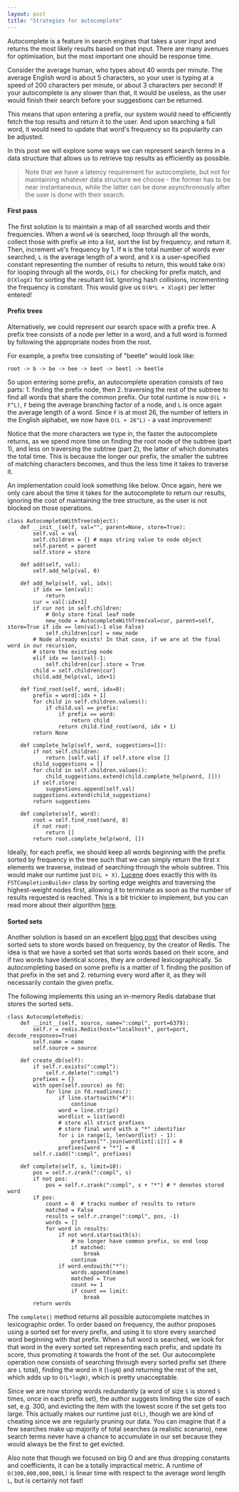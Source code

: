 ```yaml
---
layout: post
title: "Strategies for autocomplete"
---
```


Autocomplete is a feature in search engines that takes a user input and returns the most likely results based on that input.
There are many avenues for optimisation, but the most important one should be response time.

Consider the average human, who types about 40 words per minute.
The average English word is about 5 characters, so your user is typing at a speed of 200 characters per minute, or about 3 characters per second!
If your autocomplete is any slower than that, it would be useless, as the user would finish their search before your suggestions can be returned.

This means that upon entering a prefix, our system would need to efficiently fetch the top results and return it to the user.
And upon searching a full word, it would need to update that word's frequency so its popularity can be adjusted.

In this post we will explore some ways we can represent search terms in a data structure that allows us to retrieve top results as efficiently as possible. 

> Note that we have a latency requirement for autocomplete, but not for maintaining whatever data structure we choose - the former has to be near instantaneous, while the latter can be done asynchronously after the user is done with their search.

#### First pass
The first solution is to maintain a map of all searched words and their frequencies.
When a word `w0` is searched, loop through all the words, collect those with prefix `w0` into a list, sort the list by frequency, and return it.
Then, increment `w0`'s frequency by 1.
If `N` is the total number of words ever searched, `L` is the average length of a word, and `X` is a user-specified constant representing the number of results to return, this would take `O(N)` for looping through all the words, `O(L)` for checking for prefix match, and `O(XlogX)` for sorting the resultant list.
Ignoring hash collisions, incrementing the frequency is constant.
This would give us `O(N*L + XlogX)` per letter entered!

#### Prefix trees
Alternatively, we could represent our search space with a prefix tree.
A prefix tree consists of a node per letter in a word, and a full word is formed by following the appropriate nodes from the root.

For example, a prefix tree consisting of "beetle" would look like:

`root -> b -> be -> bee -> beet -> beetl -> beetle`

So upon entering some prefix, an autocomplete operation consists of two parts: 1. finding the prefix node, then 2. traversing the rest of the subtree to find all words that share the common prefix.
Our total runtime is now `O(L + F^L)`, `F` being the average branching factor of a node, and `L` is once again the average length of a word.
Since `F` is at most 26, the number of letters in the English alphabet, we now have `O(L + 26^L)` - a vast improvement!

Notice that the more characters we type in, the faster the autocomplete returns, as we spend more time on finding the root node of the subtree (part 1), and less on traversing the subtree (part 2), the latter of which dominates the total time.
This is because the longer our prefix, the smaller the subtree of matching characters becomes, and thus the less time it takes to traverse it.

An implementation could look something like below.
Once again, here we only care about the time it takes for the autocomplete to return our results, ignoring the cost of maintaining the tree structure, as the user is not blocked on those operations.

```
class AutocompleteWithTree(object):
    def __init__(self, val="", parent=None, store=True):
        self.val = val
        self.children = {} # maps string value to node object
        self.parent = parent
        self.store = store

    def add(self, val):
        self.add_help(val, 0)

    def add_help(self, val, idx):
        if idx == len(val):
            return
        cur = val[:idx+1]
        if cur not in self.children:
            # Only store final leaf node
            new_node = AutocompleteWithTree(val=cur, parent=self, store=True if idx == len(val)-1 else False)
            self.children[cur] = new_node
        # Node already exists! In that case, if we are at the final word in our recursion,
        # store the existing node
        elif idx == len(val)-1:
            self.children[cur].store = True
        child = self.children[cur]
        child.add_help(val, idx+1)

    def find_root(self, word, idx=0):
        prefix = word[:idx + 1]
        for child in self.children.values():
            if child.val == prefix:
                if prefix == word:
                    return child
                return child.find_root(word, idx + 1)
        return None

    def complete_help(self, word, suggestions=[]):
        if not self.children:
            return [self.val] if self.store else []
        child_suggestions = []
        for child in self.children.values():
            child_suggestions.extend(child.complete_help(word, []))
        if self.store:
            suggestions.append(self.val)
        suggestions.extend(child_suggestions)
        return suggestions

    def complete(self, word):
        root = self.find_root(word, 0)
        if not root:
            return []
        return root.complete_help(word, [])
```

Ideally, for each prefix, we should keep all words beginning with the prefix sorted by frequency in the tree such that we can simply return the first `X` elements we traverse, instead of searching through the whole subtree.
This would make our runtime just `O(L + X)`.
[Lucene](https://lucene.apache.org/) does exactly this with its `FSTCompletionBuilder` class by sorting edge weights and traversing the highest-weight nodes first, allowing it to terminate as soon as the number of results requested is reached.
This is a bit trickier to implement, but you can read more about their algorithm [here](https://lucene.apache.org/core/7_1_0/suggest/org/apache/lucene/search/suggest/fst/FSTCompletionBuilder.html).

#### Sorted sets
Another solution is based on an excellent [blog post](http://oldblog.antirez.com/post/autocomplete-with-redis.html) that descibes using sorted sets to store words based on frequency, by the creator of Redis.
The idea is that we have a sorted set that sorts words based on their score, and if two words have identical scores, they are ordered lexicographically.
So autocompleting based on some prefix is a matter of 1. finding the position of that prefix in the set and 2. returning every word after it, as they will necessarily contain the given prefix.

The following implements this using an in-memory Redis database that stores the sorted sets.
```
class AutocompleteRedis:
    def __init__(self, source, name=":compl", port=6379):
        self.r = redis.Redis(host="localhost", port=port, decode_responses=True)
        self.name = name
        self.source = source

    def create_db(self):
        if self.r.exists(":compl"):
            self.r.delete(":compl")
        prefixes = {}
        with open(self.source) as fd:
            for line in fd.readlines():
                if line.startswith("#"):
                    continue
                word = line.strip()
                wordlist = list(word)
                # store all strict prefixes
                # store final word with a "*" identifier
                for i in range(1, len(wordlist) - 1):
                    prefixes["".join(wordlist[:i])] = 0
                prefixes[word + "*"] = 0
        self.r.zadd(":compl", prefixes)
        
    def complete(self, s, limit=10):
        pos = self.r.zrank(":compl", s)
        if not pos:
            pos = self.r.zrank(":compl", s + "*") # * denotes stored word
        if pos:
            count = 0  # tracks number of results to return
            matched = False
            results = self.r.zrange(":compl", pos, -1)
            words = []
            for word in results:
                if not word.startswith(s):
                    # no longer have common prefix, so end loop
                    if matched:
                        break
                    continue
                if word.endswith("*"):
                    words.append(name)
                    matched = True
                    count += 1
                    if count == limit:
                        break
        return words
```
The `complete()` method returns all possible autocomplete matches in lexicographic order.
To order based on frequency, the author proposes using a sorted set for every prefix, and using it to store every searched word beginning with that prefix.
When a full word is searched, we look for that word in the every sorted set representing each prefix, and update its score, thus promoting it towards the front of the set.
Our autocomplete operation now consists of searching through every sorted prefix set (there are `L` total), finding the word in it (`logN`) and returning the rest of the set, which adds up to `O(L*logN)`, which is pretty unacceptable.

Since we are now storing words redundantly (a word of size `S` is stored `S` times, once in each prefix set), the author suggests limiting the size of each set, e.g. 300, and evicting the item with the lowest score if the set gets too large.
This actually makes our runtime just `O(L)`, though we are kind of cheating since we are regularly pruning our data.
You can imagine that if a few searches make up majority of total searches (a realistic scenario), new search terms never have a chance to accumulate in our set because they would always be the first to get evicted.

Also note that though we focused on big O and are thus dropping constants and coefficients, it can be a totally impractical metric.
A runtime of `O(300,000,000,000L)` is linear time with respect to the average word length `L`, but is certainly not fast!
